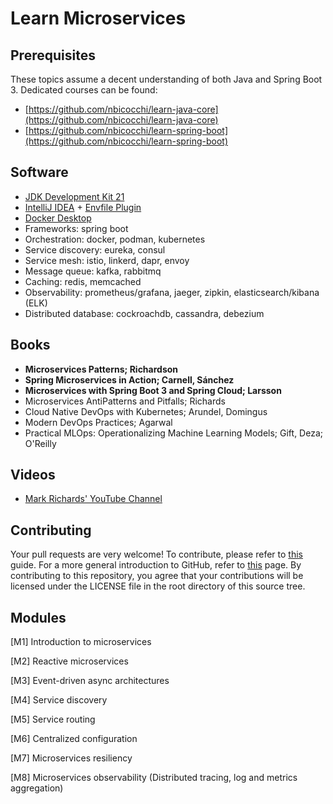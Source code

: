 # Learn Microservices

## Prerequisites
These topics assume a decent understanding of both Java and Spring Boot 3. Dedicated courses can be found:
* [https://github.com/nbicocchi/learn-java-core](https://github.com/nbicocchi/learn-java-core)
* [https://github.com/nbicocchi/learn-spring-boot](https://github.com/nbicocchi/learn-spring-boot)

## Software
* [JDK Development Kit 21](https://www.oracle.com/it/java/technologies/downloads/)
* [IntelliJ IDEA](https://www.jetbrains.com/idea/) + [Envfile Plugin](https://plugins.jetbrains.com/plugin/7861-envfile)
* [Docker Desktop](https://www.docker.com/products/docker-desktop/)
* Frameworks: spring boot
* Orchestration: docker, podman, kubernetes
* Service discovery: eureka, consul
* Service mesh: istio, linkerd, dapr, envoy
* Message queue: kafka, rabbitmq
* Caching: redis, memcached 
* Observability: prometheus/grafana, jaeger, zipkin, elasticsearch/kibana (ELK)
* Distributed database: cockroachdb, cassandra, debezium

## Books
* **Microservices Patterns; Richardson**
* **Spring Microservices in Action; Carnell, Sánchez**
* **Microservices with Spring Boot 3 and Spring Cloud; Larsson**
* Microservices AntiPatterns and Pitfalls; Richards
* Cloud Native DevOps with Kubernetes; Arundel, Domingus
* Modern DevOps Practices; Agarwal
* Practical MLOps: Operationalizing Machine Learning Models; Gift, Deza; O'Reilly

## Videos
* [Mark Richards' YouTube Channel](https://www.youtube.com/@markrichards5014/videos)

## Contributing
Your pull requests are very welcome! To contribute, please refer to [this](https://docs.github.com/en/pull-requests/collaborating-with-pull-requests/proposing-changes-to-your-work-with-pull-requests/creating-a-pull-request) guide. For a more general introduction to GitHub, refer to [this](https://github.com/skills/) page. By contributing to this repository, you agree that your contributions will be licensed under the LICENSE file in the root directory of this source tree.

## Modules
[M1] Introduction to microservices

[M2] Reactive microservices

[M3] Event-driven async architectures

[M4] Service discovery

[M5] Service routing

[M6] Centralized configuration

[M7] Microservices resiliency

[M8] Microservices observability (Distributed tracing, log and metrics aggregation)
